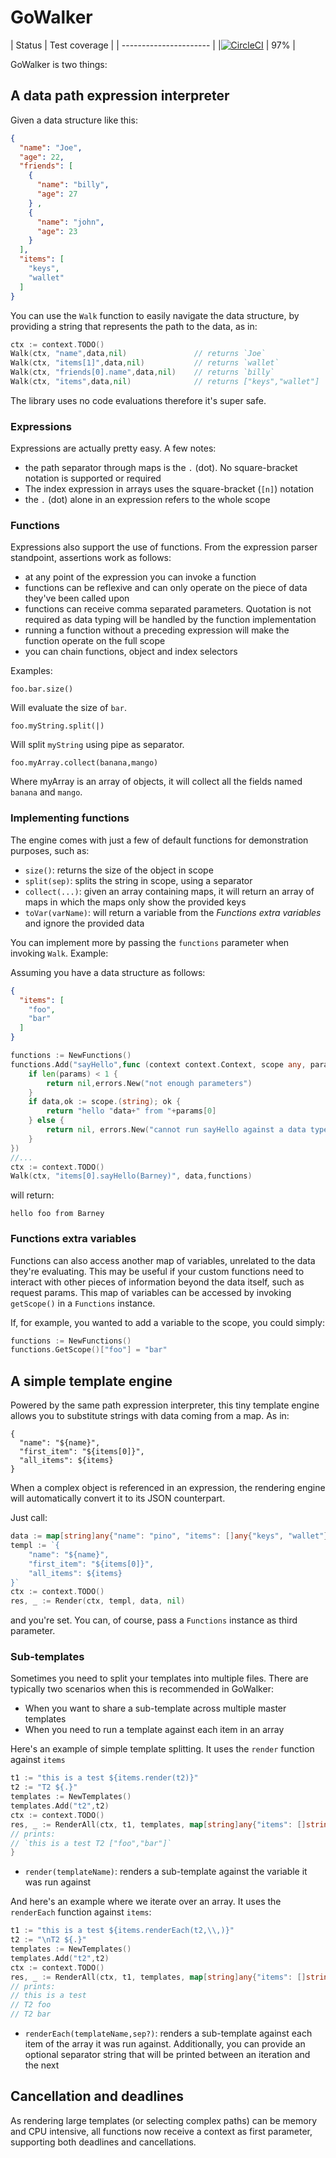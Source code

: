 # GoWalker

| Status | Test coverage |
| ---------------------- |
|[![CircleCI](https://dl.circleci.com/status-badge/img/gh/theirish81/gowalker/tree/main.svg?style=svg)](https://dl.circleci.com/status-badge/redirect/gh/theirish81/gowalker/tree/main) | 97% |

GoWalker is two things:


## A data path expression interpreter
Given a data structure like this:
```json
{
  "name": "Joe",
  "age": 22,
  "friends": [
    {
      "name": "billy",
      "age": 27
    } ,
    {
      "name": "john",
      "age": 23
    }
  ],
  "items": [
    "keys",
    "wallet"
  ]
}
```
You can use the `Walk` function to easily navigate the data structure, by providing a string that represents the path
to the data, as in:
```go
ctx := context.TODO()
Walk(ctx, "name",data,nil)               // returns `Joe`
Walk(ctx, "items[1]",data,nil)           // returns `wallet`
Walk(ctx, "friends[0].name",data,nil)    // returns `billy`
Walk(ctx, "items",data,nil)              // returns ["keys","wallet"]
```
The library uses no code evaluations therefore it's super safe.

### Expressions
Expressions are actually pretty easy. A few notes:
* the path separator through maps is the `.` (dot). No square-bracket notation is supported or required
* The index expression in arrays uses the square-bracket (`[n]`) notation
* the `.` (dot) alone in an expression refers to the whole scope

### Functions
Expressions also support the use of functions.
From the expression parser standpoint, assertions work as follows:
* at any point of the expression you can invoke a function
* functions can be reflexive and can only operate on the piece of data they've been called upon
* functions can receive comma separated parameters. Quotation is not required as data typing will be handled by the
  function implementation
* running a function without a preceding expression will make the function operate on the full scope
* you can chain functions, object and index selectors

Examples:
```text
foo.bar.size()
```
Will evaluate the size of `bar`.
```text
foo.myString.split(|)
```
Will split `myString` using pipe as separator.
```text
foo.myArray.collect(banana,mango)
```
Where myArray is an array of objects, it will collect all the fields named `banana` and `mango`.

### Implementing functions
The engine comes with just a few of default functions for demonstration purposes, such as:
* `size()`: returns the size of the object in scope
* `split(sep)`: splits the string in scope, using a separator
* `collect(...)`: given an array containing maps, it will return an array of maps in which the maps only show the
  provided keys
* `toVar(varName)`: will return a variable from the *Functions extra variables* and ignore the provided data 

You can implement more by passing the `functions` parameter when invoking `Walk`.
Example:

Assuming you have a data structure as follows:
```json
{
  "items": [
    "foo",
    "bar"
  ]
}
```

```go
functions := NewFunctions()
functions.Add("sayHello",func (context context.Context, scope any, params ...string) (any, error) {
	if len(params) < 1 {
		return nil,errors.New("not enough parameters")
    }
	if data,ok := scope.(string); ok {
        return "hello "data+" from "+params[0]	
    } else {
        return nil, errors.New("cannot run sayHello against a data type that is not string")
    }
})
//...
ctx := context.TODO()
Walk(ctx, "items[0].sayHello(Barney)", data,functions)
```
will return:
```text
hello foo from Barney
```

### Functions extra variables
Functions can also access another map of variables, unrelated to the data they're evaluating. This may be useful if
your custom functions need to interact with other pieces of information beyond the data itself, such as request params.
This map of variables can be accessed by invoking `getScope()` in a `Functions` instance.

If, for example, you wanted to add a variable to the scope, you could simply:
```go
functions := NewFunctions()
functions.GetScope()["foo"] = "bar"
```

## A simple template engine
Powered by the same path expression interpreter, this tiny template engine allows you to substitute strings with
data coming from a map. As in:
```text
{
  "name": "${name}",
  "first_item": "${items[0]}",
  "all_items": ${items}
}
```
When a complex object is referenced in an expression, the rendering engine will automatically convert it to its
JSON counterpart.

Just call:
```go
data := map[string]any{"name": "pino", "items": []any{"keys", "wallet"}}
templ := `{
    "name": "${name}",
    "first_item": "${items[0]}",
    "all_items": ${items}
}`
ctx := context.TODO()
res, _ := Render(ctx, templ, data, nil)
```
and you're set. You can, of course, pass a `Functions` instance as third parameter.

### Sub-templates
Sometimes you need to split your templates into multiple files. There are typically two scenarios when this is
recommended in GoWalker:
* When you want to share a sub-template across multiple master templates
* When you need to run a template against each item in an array

Here's an example of simple template splitting. It uses the `render` function against `items`
```go
t1 := "this is a test ${items.render(t2)}"
t2 := "T2 ${.}"
templates := NewTemplates()
templates.Add("t2",t2)
ctx := context.TODO()
res, _ := RenderAll(ctx, t1, templates, map[string]any{"items": []string{"foo", "bar"}}, NewFunctions())
// prints:
// `this is a test T2 ["foo","bar"]`
}
```

* `render(templateName)`: renders a sub-template against the variable it was run against

And here's an example where we iterate over an array. It uses the `renderEach` function against `items`:
```go
t1 := "this is a test ${items.renderEach(t2,\\,)}"
t2 := "\nT2 ${.}"
templates := NewTemplates()
templates.Add("t2",t2)
ctx := context.TODO()
res, _ := RenderAll(ctx, t1, templates, map[string]any{"items": []string{"foo", "bar"}}, NewFunctions())
// prints:
// this is a test
// T2 foo
// T2 bar
```

* `renderEach(templateName,sep?)`: renders a sub-template against each item of the array it was run against.
  Additionally, you can provide an optional separator string that will be printed between an iteration and the next


## Cancellation and deadlines
As rendering large templates (or selecting complex paths) can be memory and CPU intensive, all functions now receive
a context as first parameter, supporting both deadlines and cancellations.